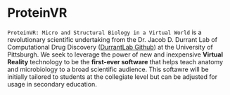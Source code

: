 # ProteinVR

`ProteinVR: Micro and Structural Biology in a Virtual World` is a revolutionary scientific undertaking from the Dr. Jacob D. Durrant Lab of Computational Drug Discovery ([DurrantLab Github](https://github.com/durrantlab)) at the University of Pittsburgh. We seek to leverage the power of new and inexpensive **Virtual Reality** technology to be the **first-ever software** that helps teach anatomy and microbiology to a broad scientific audience. This softawre will be initially tailored to students at the collegiate level but can be adjusted for usage in secondary education. 



